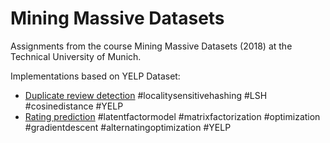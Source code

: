# Mining Massive Datasets

Assignments from the course Mining Massive Datasets (2018) at the Technical University of Munich. 

Implementations based on YELP Dataset:

* [Duplicate review detection](https://github.com/TenPiotr/Mining-Massive-Datasets/blob/master/Duplicate%20detection%20with%20LSH.ipynb) 
   #localitysensitivehashing #LSH #cosinedistance #YELP
* [Rating prediction](https://github.com/TenPiotr/Mining-Massive-Datasets/blob/master/Rating%20prediction/Rating%20prediction%20with%20matrix%20factorization.ipynb)
#latentfactormodel #matrixfactorization #optimization #gradientdescent #alternatingoptimization #YELP




